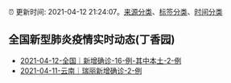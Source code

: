 :alarm_clock: 更新时间: 2021-04-12 21:24:07。[来源分类](../README.md)、[标签分类](../TAGS.md)、[时间分类](../TIMELINE.md)

## 全国新型肺炎疫情实时动态(丁香园)




- [2021-04-12-全国｜新增确诊-16-例-其中本土-2-例](http://app.cctv.com/special/cportal/detail/arti/index.html?id=ArtixDusO4NRS3hphsD2iOZf210412&isfromapp=1) 
- [2021-04-11-云南｜瑞丽新增确诊-2-例](http://app.cctv.com/special/cportal/detail/arti/index.html?id=ArtiqdTXoRrxNPtsjhT6tlxF210412&isfromapp=1) 